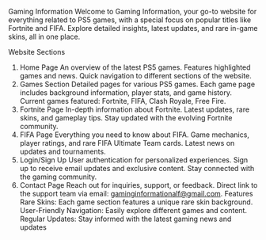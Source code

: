 Gaming Information
Welcome to Gaming Information, your go-to website for everything related to PS5 games, with a special focus on popular titles like Fortnite and FIFA. Explore detailed insights, latest updates, and rare in-game skins, all in one place.

Website Sections
1. Home Page
An overview of the latest PS5 games.
Features highlighted games and news.
Quick navigation to different sections of the website.
2. Games Section
Detailed pages for various PS5 games.
Each game page includes background information, player stats, and game history.
Current games featured: Fortnite, FIFA, Clash Royale, Free Fire.
3. Fortnite Page
In-depth information about Fortnite.
Latest updates, rare skins, and gameplay tips.
Stay updated with the evolving Fortnite community.
4. FIFA Page
Everything you need to know about FIFA.
Game mechanics, player ratings, and rare FIFA Ultimate Team cards.
Latest news on updates and tournaments.
5. Login/Sign Up
User authentication for personalized experiences.
Sign up to receive email updates and exclusive content.
Stay connected with the gaming community.
6. Contact Page
Reach out for inquiries, support, or feedback.
Direct link to the support team via email: gaminginformationalf@gmail.com.
Features
Rare Skins: Each game section features a unique rare skin background.
User-Friendly Navigation: Easily explore different games and content.
Regular Updates: Stay informed with the latest gaming news and updates
